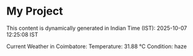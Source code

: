 # My Project

This content is dynamically generated in Indian Time (IST): 2025-10-07 12:25:08 IST


Current Weather in Coimbatore:
Temperature: 31.88 °C
Condition: haze
